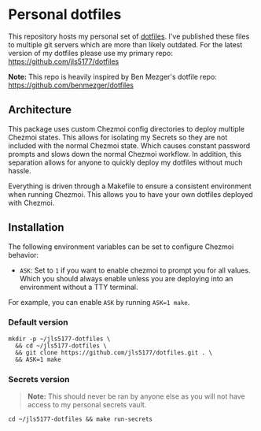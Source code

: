 # Personal dotfiles

This repository hosts my personal set of [dotfiles](https://dotfiles.github.io/). I've published these files to multiple git servers which are more than likely outdated. For the latest version of my dotfiles please use my primary repo: <https://github.com/jls5177/dotfiles>

**Note:** This repo is heavily inspired by Ben Mezger's dotfile repo: <https://github.com/benmezger/dotfiles>

## Architecture

This package uses custom Chezmoi config directories to deploy multiple Chezmoi states. This allows for isolating my Secrets so
they are not included with the normal Chezmoi state. Which causes constant password prompts and slows down the normal Chezmoi
workflow. In addition, this separation allows for anyone to quickly deploy my dotfiles without much hassle.

Everything is driven through a Makefile to ensure a consistent environment when running Chezmoi. This allows you to have your own dotfiles
deployed with Chezmoi.

## Installation

The following environment variables can be set to configure Chezmoi behavior:

* `ASK`: Set to `1` if you want to enable chezmoi to prompt you for all values. Which you should always enable unless you are deploying into an environment without a TTY terminal.

For example, you can enable `ASK` by running `ASK=1 make`.

### Default version

```shell
mkdir -p ~/jls5177-dotfiles \
  && cd ~/jls5177-dotfiles \
  && git clone https://github.com/jls5177/dotfiles.git . \
  && ASK=1 make
```

### Secrets version

> **Note:** This should never be ran by anyone else as you will not have access to my personal secrets vault.

```shell
cd ~/jls5177-dotfiles && make run-secrets
```
